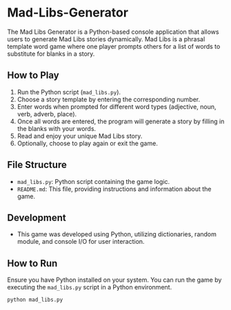 # Mad-Libs-Generator

The Mad Libs Generator is a Python-based console application that allows users to generate Mad Libs stories dynamically. Mad Libs is a phrasal template word game where one player prompts others for a list of words to substitute for blanks in a story.

## How to Play

1. Run the Python script (`mad_libs.py`).
2. Choose a story template by entering the corresponding number.
3. Enter words when prompted for different word types (adjective, noun, verb, adverb, place).
4. Once all words are entered, the program will generate a story by filling in the blanks with your words.
5. Read and enjoy your unique Mad Libs story.
6. Optionally, choose to play again or exit the game.

## File Structure

- `mad_libs.py`: Python script containing the game logic.
- `README.md`: This file, providing instructions and information about the game.

## Development

- This game was developed using Python, utilizing dictionaries, random module, and console I/O for user interaction.

## How to Run

Ensure you have Python installed on your system. You can run the game by executing the `mad_libs.py` script in a Python environment.

```bash
python mad_libs.py


